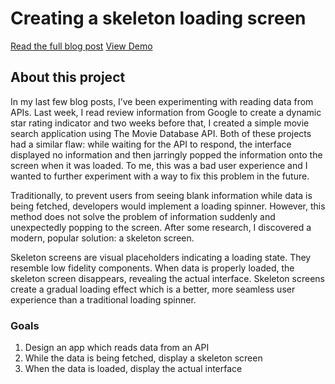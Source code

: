 # Creating a skeleton loading screen

[Read the full blog post](https://benterry.dev/blog/react-skeleton/)
[View Demo](https://beterry.github.io/react-skeleton/)

## About this project

In my last few blog posts, I’ve been experimenting with reading data from APIs. Last week, I read review information from Google to create a dynamic star rating indicator and two weeks before that, I created a simple movie search application using The Movie Database API. Both of these projects had a similar flaw: while waiting for the API to respond, the interface displayed no information and then jarringly popped the information onto the screen when it was loaded. To me, this was a bad user experience and I wanted to further experiment with a way to fix this problem in the future.

Traditionally, to prevent users from seeing blank information while data is being fetched, developers would implement a loading spinner. However, this method does not solve the problem of information suddenly and unexpectedly popping to the screen. After some research, I discovered a modern, popular solution: a skeleton screen. 

Skeleton screens are visual placeholders indicating a loading state. They resemble low fidelity components. When data is properly loaded, the skeleton screen disappears, revealing the actual interface. Skeleton screens create a gradual loading effect which is a better, more seamless user experience than a traditional loading spinner.

### Goals

1. Design an app which reads data from an API
2. While the data is being fetched, display a skeleton screen
3. When the data is loaded, display the actual interface
